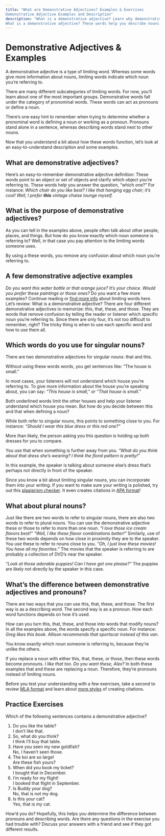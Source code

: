 ```yaml
---
title: "What are Demonstrative Adjectives? Examples & Exercises
Demonstrative Adjective Examples and Description"
description: "What is a demonstrative adjective? Learn why demonstrative adjectives are so important and find demonstrative adjective examples here!
What is a demonstrative adjective? These words help you describe nouns. Learn about demonstrative adjectives and find demonstrative adjective examples inside! "
---
```

# Demonstrative Adjectives & Examples

A demonstrative adjective is a type of limiting word. Whereas some words give more information about nouns, limiting words indicate which noun you’re referring to.

There are many different subcategories of limiting words. For now, you’ll learn about one of the most important groups. Demonstrative words fall under the category of pronominal words. These words can act as pronouns or define a noun.

There’s one easy hint to remember when trying to determine whether a pronominal word is defining a noun or working as a pronoun. Pronouns stand alone in a sentence, whereas describing words stand next to other nouns.

Now that you understand a bit about how these words function, let’s look at an easy-to-understand description and some examples.

## **What are demonstrative adjectives?**

Here’s an easy-to-remember demonstrative adjective definition:
These words point to an object or set of objects and clarify which object you’re referring to.
These words help you answer the question, “which one?” For instance:
*Which chair do you like best? I like that hanging egg chair; it’s cool!
Well, I prefer __*this*__ vintage chaise lounge myself.*

## **What is the purpose of demonstrative adjectives?**

As you can tell in the examples above, people often talk about other people, places, and things. But how do you know exactly which noun someone is referring to? Well, in that case you pay attention to the limiting words someone uses.

By using a these words, you remove any confusion about which noun you’re referring to.

## **A few demonstrative adjective examples**

*Do you want this water bottle or that orange juice? It’s your choice.
Would you prefer these paintings or those ones?*
Do you want a few more examples? Continue reading or [find more info](grammar.yourdictionary.com/parts-of-speech/adjectives/demonstrative-adjectives.html) about limiting words here.
Let’s review: What is a demonstrative adjective?
There are four different demonstrative adjectives to memorize: this, that, these, and those. They are words that remove confusion by telling the reader or listener which specific noun you’re referring to. Since there are only four, it’s not too difficult to remember, right? The tricky thing is when to use each specific word and how to use them all.

## **Which words do you use for singular nouns?**

There are two demonstrative adjectives for singular nouns: that and this.

Without using these words words, you get sentences like:
“The house is small.”

In most cases, your listeners will not understand which house you’re referring to. To give more information about the house you’re speaking about, you can say:
*“This house is small,” or “That house is small.”*

Both underlined words limit the other houses and help your listener understand which house you mean. But how do you decide between this and that when defining a noun?

While both refer to singular nouns, this points to something close to you. For instance:
*“Should I wear this blue dress or this red one?”*

More than likely, the person asking you this question is holding up both dresses for you to compare.

You use that when something is further away from you.
*“What do you think about that dress she’s wearing? I think the floral pattern is pretty!”*

In this example, the speaker is talking about someone else’s dress that’s perhaps not directly in front of the speaker.

Since you know a bit about limiting singular nouns, you can incorporate them into your writing. If you want to make sure your writing is polished, try out this [plagiarism checker](https://www.citationmachine.net/grammar-and-plagiarism/). It even creates citations in [APA format](www.citationmachine.net/apa/cite-a-book)!

## **What about plural nouns?**

Just like there are two words to refer to singular nouns, there are also two words to refer to plural nouns. You can use the demonstrative adjective these or those to refer to more than one noun.
*“I love those ice cream flavors best!”
“Well, I like these flavor combinations better!”*
Similarly, use of these two words depends on how close in proximity they are to the speaker. You use these to refer to nouns close to you.
*“Oh, I just love these movies! You have all my favorites.”*
The movies that the speaker is referring to are probably a collection of DVD’s near the speaker.

*“Look at those adorable puppies! Can I have get one please?”*
The puppies are likely not directly by the speaker in this case.

## **What’s the difference between demonstrative adjectives and pronouns?**

There are two ways that you can use this, that, these, and those. The first way is as a describing word. The second way is as a pronoun. How each word functions depends on how it’s used.

How can you turn this, that, these, and those into words that modify nouns? In all the examples above, the words specify a specific noun. For instance:
*Greg likes this book.*
*Allison recommends that sportscar instead of this van.*

You know exactly which noun someone is referring to, because they’re unlike the others.

If you replace a noun with either this, that, these, or those, then these words become pronouns.
*I like that too.
Do you want these, Alex?*
In both these examples that and these are replacing a noun. Therefore, they’re pronouns instead of limiting nouns.

Before you test your understanding with a few exercises, take a second to review [MLA format](www.citationmachine.net/mla/cite-a-website) and learn about [more styles](www.citationmachine.net) of creating citations.

## **Practice Exercises**

Which of the following sentences contains a demonstrative adjective?

1. Do you like the table?<br>
I don’t like that.
2. So, what do you think?<br>
I think I’ll buy that table.
3. Have you seen my new goldfish?<br>
No, I haven’t seen those.
4. The koi are so large!<br>
Are these fish yours?
5. When did you book my ticket?<br>
I bought that in December.
6. I’m ready for my flight! <br>
I booked that flight in September.
7. Is Buddy your dog?<br>
No, that is not my dog.
8. Is this your cat?<br>
Yes, that is my cat.

How’d you do? Hopefully, this helps you determine the difference between pronouns and describing words. Are there any questions in the exercise you had trouble with? Discuss your answers with a friend and see if they got different results.
